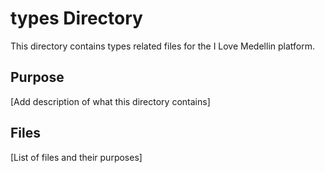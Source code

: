 # types Directory

This directory contains types related files for the I Love Medellin platform.

## Purpose

[Add description of what this directory contains]

## Files

[List of files and their purposes]
